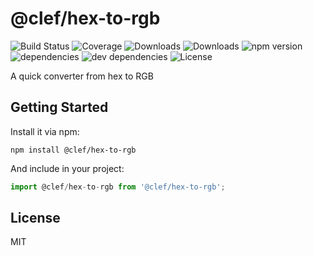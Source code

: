# @clef/hex-to-rgb

![Build Status](https://img.shields.io/travis/jessepollak/@clef/hex-to-rgb.svg)
![Coverage](https://img.shields.io/coveralls/jessepollak/@clef/hex-to-rgb.svg)
![Downloads](https://img.shields.io/npm/dm/@clef/hex-to-rgb.svg)
![Downloads](https://img.shields.io/npm/dt/@clef/hex-to-rgb.svg)
![npm version](https://img.shields.io/npm/v/@clef/hex-to-rgb.svg)
![dependencies](https://img.shields.io/david/jessepollak/@clef/hex-to-rgb.svg)
![dev dependencies](https://img.shields.io/david/dev/jessepollak/@clef/hex-to-rgb.svg)
![License](https://img.shields.io/npm/l/@clef/hex-to-rgb.svg)

A quick converter from hex to RGB

## Getting Started

Install it via npm:

```shell
npm install @clef/hex-to-rgb
```

And include in your project:

```javascript
import @clef/hex-to-rgb from '@clef/hex-to-rgb';
```

## License

MIT
